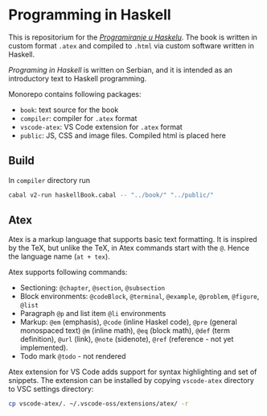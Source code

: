 # Programming in Haskell

This is repositorium for the *[Programiranje u Haskelu](https://haskel.ubavic.rs)*. The book is written in custom format `.atex` and compiled to `.html` via custom software written in Haskell.

*Programing in Haskell* is written on Serbian, and it is intended as an introductory text to Haskell programming.

Monorepo contains following packages:

+ `book`: text source for the book
+ `compiler`: compiler for `.atex` format
+ `vscode-atex`: VS Code extension for `.atex` format
+ `public`: JS, CSS and image files. Compiled html is placed here

## Build

In `compiler` directory run

```bash
cabal v2-run haskellBook.cabal -- "../book/" "../public/"
```

## Atex

Atex is a markup language that supports basic text formatting. It is inspired by the TeX, but unlike the TeX, in Atex commands start with the `@`. Hence the language name (`at + tex`).

Atex supports following commands:
 + Sectioning: `@chapter`, `@section`, `@subsection`
 + Block environments: `@codeBlock`, `@terminal`, `@example`, `@problem`, `@figure`, `@list`
 + Paragraph `@p` and list item `@li` environments
 + Markup: `@em` (emphasis), `@code` (inline Haskel code), `@pre` (general monospaced text) `@m` (inline math), `@eq` (block math), `@def` (term definition), `@url` (link), `@note` (sidenote), `@ref` (reference - not yet implemented).
 + Todo mark `@todo` - not rendered

Atex extension for VS Code adds support for syntax highlighting and set of snippets. The extension can be installed by copying `vscode-atex` directory to VSC settings directory:

```bash
cp vscode-atex/. ~/.vscode-oss/extensions/atex/ -r
```

